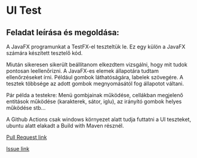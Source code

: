 # UI Test

## Feladat leírása és megoldása:

A JavaFX programunkat a TestFX-el teszteltük le. Ez egy külön a JavaFX számára készített tesztelő kód.  

Miután sikeresen sikerült beállítanom elkezdtem vizsgálni, hogy mit tudok pontosan leellenőrizni. A JavaFX-es elemek állapotára tudtam ellenőrzéseket írni. Például gombok láthatóságára, labelek szövegére. A tesztek többsége az adott gombok megnyomásától fog állapotot váltani.

Pár példa a testekre: Menü gombjainak működése, cellákban megjelenő entitások működése (karakterek, sátor, iglu), az irányító gombok helyes működése stb... 

A Github Actions csak windows környezet alatt tudja futtatni a UI teszteket, ubuntu alatt elakadt a Build with Maven résznél.

[Pull Request link](https://github.com/BME-MIT-IET/iet-hf2021-halogatasch/pull/16)

[Issue link](https://github.com/BME-MIT-IET/iet-hf2021-halogatasch/issues/2)
